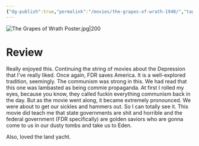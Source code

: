 ```yaml
---
{"dg-publish":true,"permalink":"/movies/the-grapes-of-wrath-1940/","tags":["movies"],"created":"2024-06-18","updated":"2025-03-13"}
---
```



![The Grapes of Wrath Poster.jpg|200](/img/user/_sys/Attachments/The%20Grapes%20of%20Wrath%20Poster.jpg)

# Review

Really enjoyed this. Continuing the string of movies about the Depression that I've really liked. Once again, FDR saves America. It is a well-explored tradition, seemingly. The communism was strong in this. We had read that this one was lambasted as being commie propaganda. At first I rolled my eyes, because you know, they called fuckin everything communism back in the day. But as the movie went along, it became extremely pronounced. We were about to get our sickles and hammers out. So I can totally see it. This movie did teach me that state governments are shit and horrible and the federal government (FDR specifically) are golden saviors who are gonna come to us in our dusty tombs and take us to Eden.

Also, loved the land yacht.

